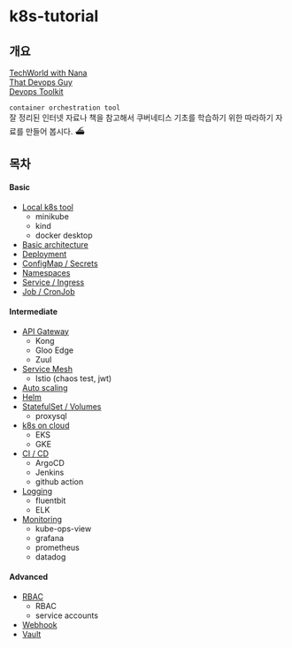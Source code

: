 k8s-tutorial
============

개요
---
[TechWorld with Nana](https://www.youtube.com/c/TechWorldwithNana)  
[That Devops Guy](https://www.youtube.com/c/MarcelDempers)  
[Devops Toolkit](https://www.youtube.com/c/DevOpsToolkit)  

`container orchestration tool`  
잘 정리된 인터넷 자료나 책을 참고해서 쿠버네티스 기초를 학습하기 위한 따라하기 자료를 만들어 봅시다. ⛴  

목차
---
#### Basic 
* [Local k8s tool](./local_k8s)
  - minikube
  - kind
  - docker desktop
* [Basic architecture](./basic_architecture)
* [Deployment](./deployment)
* [ConfigMap / Secrets](./configmap_secrets)
* [Namespaces](./namespace)
* [Service / Ingress](./service_ingress)
* [Job / CronJob](./job)

#### Intermediate
* [API Gateway](./api_gateway)
  - Kong
  - Gloo Edge
  - Zuul
* [Service Mesh](./service_mesh)
  - Istio (chaos test, jwt)
* [Auto scaling]()
* [Helm]()
* [StatefulSet / Volumes]()
  - proxysql
* [k8s on cloud]()
  - EKS
  - GKE
* [CI / CD]()
  - ArgoCD
  - Jenkins
  - github action
* [Logging]()
  - fluentbit
  - ELK
* [Monitoring]()
  - kube-ops-view
  - grafana
  - prometheus
  - datadog  

#### Advanced
* [RBAC]()  
  - RBAC
  - service accounts
* [Webhook]()
* [Vault]()


